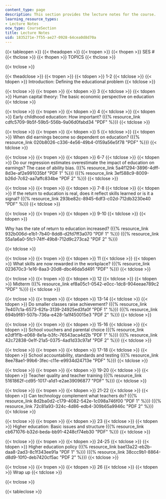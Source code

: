 ```yaml
---
content_type: page
description: This section provides the lecture notes for the course.
learning_resource_types:
- Lecture Notes
ocw_type: CourseSection
title: Lecture Notes
uid: 1835271e-7f55-ae27-0928-64cea0d8d70a
---
```


{{< tableopen >}}
{{< theadopen >}}
{{< tropen >}}
{{< thopen >}}
SES #
{{< thclose >}}
{{< thopen >}}
TOPICS
{{< thclose >}}

{{< trclose >}}

{{< theadclose >}}
{{< tropen >}}
{{< tdopen >}}
1-2
{{< tdclose >}}
{{< tdopen >}}
Introduction: Defining the educational problem
{{< tdclose >}}

{{< trclose >}}
{{< tropen >}}
{{< tdopen >}}
3
{{< tdclose >}}
{{< tdopen >}}
Human capital theory: The basic economic perspective on education
{{< tdclose >}}

{{< trclose >}}
{{< tropen >}}
{{< tdopen >}}
4
{{< tdclose >}}
{{< tdopen >}}
Early childhood education: How important? ({{% resource_link cdfc5709-9b5f-59b5-556b-9a06d0fabd34 "PDF" %}})
{{< tdclose >}}

{{< trclose >}}
{{< tropen >}}
{{< tdopen >}}
5
{{< tdclose >}}
{{< tdopen >}}
When did earnings become so dependent on education? ({{% resource_link 020b8026-c336-4e56-49b4-0159a56e5f78 "PDF" %}})
{{< tdclose >}}

{{< trclose >}}
{{< tropen >}}
{{< tdopen >}}
6-7
{{< tdclose >}}
{{< tdopen >}}
Do our regression estimates overestimate the impact of education on earnings? The case of ability bias. ({{% resource_link 5a4f1294-3896-4dff-8d3e-af2e991035bf "PDF 1" %}}) ({{% resource_link 3ef588c9-8009-b26d-7c62-aa7affc834be "PDF 2" %}})
{{< tdclose >}}

{{< trclose >}}
{{< tropen >}}
{{< tdopen >}}
7-8
{{< tdclose >}}
{{< tdopen >}}
If the return to education is real, does it reflect skills learned or is it a signal? ({{% resource_link 293be82c-8945-6df3-c02d-712db3230e40 "PDF" %}})
{{< tdclose >}}

{{< trclose >}}
{{< tropen >}}
{{< tdopen >}}
9-10
{{< tdclose >}}
{{< tdopen >}}


Why has the rate of return to education increased? ({{% resource_link 932b006d-e1b1-7b40-8dd8-d2fd7ff3a070 "PDF 1" %}}) ({{% resource_link 55a1a6a0-5fc1-74ff-49b8-712d9c273ca2 "PDF 2" %}})


{{< tdclose >}}

{{< trclose >}}
{{< tropen >}}
{{< tdopen >}}
11
{{< tdclose >}}
{{< tdopen >}}
What skills are now rewarded in the workplace? ({{% resource_link 023670c3-1e16-8aa3-20d8-dbc46da5d491 "PDF" %}})
{{< tdclose >}}

{{< trclose >}}
{{< tropen >}}
{{< tdopen >}}
12
{{< tdclose >}}
{{< tdopen >}}
Midterm ({{% resource_link ef8a05c1-0542-e0cc-1dc8-904eeae789c2 "PDF" %}})
{{< tdclose >}}

{{< trclose >}}
{{< tropen >}}
{{< tdopen >}}
13-14
{{< tdclose >}}
{{< tdopen >}}
Do smaller classes raise achievement? ({{% resource_link 7e407c1a-6573-62fa-3139-24925ed3fa0f "PDF 1" %}}) ({{% resource_link 694b9f81-507b-736a-e428-1a1f450015e3 "PDF 2" %}})
{{< tdclose >}}

{{< trclose >}}
{{< tropen >}}
{{< tdopen >}}
15-16
{{< tdclose >}}
{{< tdopen >}}
School vouchers and parental choice ({{% resource_link e2df1f1b-e068-8e1a-b3fc-76543aca4d2b "PDF 1" %}}) ({{% resource_link 42c72838-0e1f-21a5-0375-4ad1d33c97af "PDF 2" %}})
{{< tdclose >}}

{{< trclose >}}
{{< tropen >}}
{{< tdopen >}}
17-18
{{< tdclose >}}
{{< tdopen >}}
School accountability, standards and testing ({{% resource_link 8ee78ae1-99b6-3fec-c11e-e9934d24713e "PDF" %}})
{{< tdclose >}}

{{< trclose >}}
{{< tropen >}}
{{< tdopen >}}
19-20
{{< tdclose >}}
{{< tdopen >}}
Teacher quality and teacher training ({{% resource_link 5161862f-cd95-1017-a1d1-e2ae39096877 "PDF" %}})
{{< tdclose >}}

{{< trclose >}}
{{< tropen >}}
{{< tdopen >}}
21-22
{{< tdclose >}}
{{< tdopen >}}
Can technology complement what teachers do? ({{% resource_link 8d2ba0d2-c179-4082-542e-1c098a746f00 "PDF 1" %}}) ({{% resource_link 72c81a93-324c-4d86-edb4-309b65a9946c "PDF 2" %}})
{{< tdclose >}}

{{< trclose >}}
{{< tropen >}}
{{< tdopen >}}
23
{{< tdclose >}}
{{< tdopen >}}
Higher education: Basic issues and structure ({{% resource_link cb671076-b32d-beda-bb91-4248cf74eb30 "PDF" %}})
{{< tdclose >}}

{{< trclose >}}
{{< tropen >}}
{{< tdopen >}}
24-25
{{< tdclose >}}
{{< tdopen >}}
Higher education policy ({{% resource_link bae13a22-eb2b-daa8-2ad3-8c1f343ee91a "PDF 1" %}}) ({{% resource_link 38ccc9b1-8864-d8d9-10f0-deb7420cf5ac "PDF 2" %}})
{{< tdclose >}}

{{< trclose >}}
{{< tropen >}}
{{< tdopen >}}
26
{{< tdclose >}}
{{< tdopen >}}
Wrap up
{{< tdclose >}}

{{< trclose >}}

{{< tableclose >}}